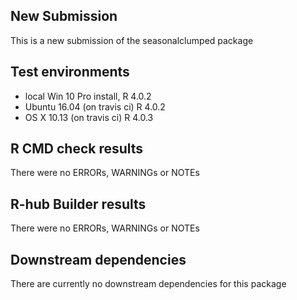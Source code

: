 ## New Submission
This is a new submission of the seasonalclumped package

## Test environments
* local Win 10 Pro install, R 4.0.2
* Ubuntu 16.04 (on travis ci) R 4.0.2
* OS X 10.13 (on travis ci) R 4.0.3

## R CMD check results
There were no ERRORs, WARNINGs or NOTEs

## R-hub Builder results
There were no ERRORs, WARNINGs or NOTEs

## Downstream dependencies
There are currently no downstream dependencies for this package
